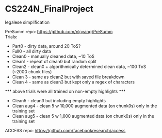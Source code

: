 # CS224N_FinalProject
legalese simplification

PreSumm repo: https://github.com/nlpyang/PreSumm <br /> 
Trials:
* Part0 -  dirty data, around 20 ToS?
* Full0 - all dirty data
* Clean0 - manually cleaned data, ~10 ToS
* Clean1 - repeat of clean0 but random split
* Clean2 - clean0 + algorithmically determined clean data, ~100 ToS (~2000 chunk files)
* Clean 3 - same as clean2 but with saved file breakdown 
* Clean 4 - same as clean3 but kept only a regex of characters

*** above trials were all trained on non-empty highlights ***

* Clean5 - clean3 but including empty highlights
* Clean aug4 - clean 5 w 10,000 augmented data (on chunk0s) only in the training set
* Clean aug5 - clean 5 w 1,000 augmented data (on chunk0s) only in the training set

ACCESS repo: https://github.com/facebookresearch/access
